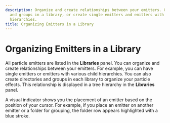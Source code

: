 ```yaml
---
description: Organize and create relationships between your emitters. Use folders
  and groups in a library, or create single emitters and emitters with various child
  hierarchies.
title: Organizing Emitters in a Library
---
```

# Organizing Emitters in a Library<a name="particle-emitter-organizing"></a>

All particle emitters are listed in the **Libraries** panel\. You can organize and create relationships between your emitters\. For example, you can have single emitters or emitters with various child hierarchies\. You can also create directories and groups in each library to organize your particle effects\. This relationship is displayed in a tree hierarchy in the **Libraries** panel\.

A visual indicator shows you the placement of an emitter based on the position of your cursor\. For example, if you place an emitter on another emitter or a folder for grouping, the folder row appears highlighted with a blue stroke\.